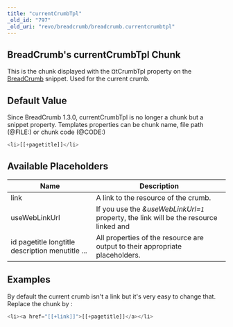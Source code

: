 ```yaml
---
title: "currentCrumbTpl"
_old_id: "797"
_old_uri: "revo/breadcrumb/breadcrumb.currentcrumbtpl"
---
```


## BreadCrumb's currentCrumbTpl Chunk

This is the chunk displayed with the ¤tCrumbTpl property on the [BreadCrumb](extras/breadcrumb "BreadCrumb") snippet. Used for the current crumb.

## Default Value

Since BreadCrumb 1.3.0, currentCrumbTpl is no longer a chunk but a snippet property.
 Templates properties can be chunk name, file path (@FILE:) or chunk code (@CODE:)

 ``` php
<li>[[+pagetitle]]</li>
```

## Available Placeholders

 | Name                                             | Description                                                                            |
 | ------------------------------------------------ | -------------------------------------------------------------------------------------- |
 | link                                             | A link to the resource of the crumb.                                                   |
 | useWebLinkUrl                                    | If you use the _&useWebLinkUrl=`1`_ property, the link will be the resource linked and |
 | id pagetitle longtitle description menutitle ... | All properties of the resource are output to their appropriate placeholders.           |

## Examples

By default the current crumb isn't a link but it's very easy to change that. Replace the chunk by :

``` php
<li><a href="[[+link]]">[[+pagetitle]]</a></li>
```
